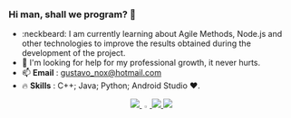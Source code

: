 ### Hi man, shall we program? 👋

- :neckbeard: I am currently learning about Agile Methods, Node.js and other technologies to improve the results obtained during the development of the project.
- 🤔 I'm looking for help for my professional growth, it never hurts.
- 📫 **Email** : gustavo_nox@hotmail.com
- :fire: **Skills** : C++; Java; Python; Android Studio ♥.


<p align="center">
<a href='https://www.facebook.com/GustavoOliveira20'>
<img src='https://user-images.githubusercontent.com/42920754/89972725-e664d780-dc34-11ea-8a2a-763e0fe7b46b.png'>
<a/>

<a href='https://twitter.com/Guto______'>
<img src='https://user-images.githubusercontent.com/42920754/89973259-4a3bd000-dc36-11ea-8beb-e2c13c18faeb.png' width="2.782%">
<a/>

<a href='https://www.instagram.com/gus_oliveira21/'>
<img src='https://user-images.githubusercontent.com/42920754/89972998-9fc3ad00-dc35-11ea-9e5d-0cb4bc0ec6f4.png'>
<a/>
  
<a href='https://www.linkedin.com/in/gustavo-dami%C3%A3o-magina-de-oliveira-492b0015b/'>
<img src='https://user-images.githubusercontent.com/42920754/89974534-b966f380-dc39-11ea-8b66-f165e56235be.png'>
<a/>
  
<p/>
